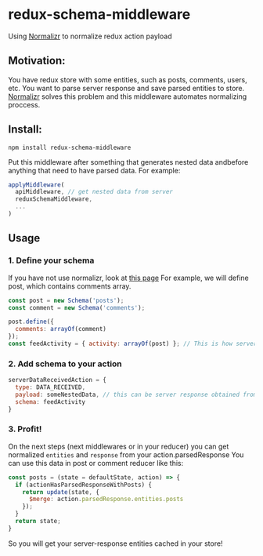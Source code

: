 # redux-schema-middleware
Using [Normalizr](https://github.com/gaearon/normalizr) to normalize redux action payload

## Motivation:
You have redux store with some entities, such as posts, comments, users, etc.
You want to parse server response and save parsed entities to store.
[Normalizr](https://github.com/gaearon/normalizr) solves this problem and this middleware automates normalizing proccess.

## Install:
`npm install redux-schema-middleware`

Put this middleware after something that generates nested data andbefore anything that need to have parsed data.
For example:
```js
applyMiddleware(
  apiMiddleware, // get nested data from server
  reduxSchemaMiddleware,
  ...
)
```

## Usage
### 1. Define your schema
If you have not use normalizr, look at [this page](https://github.com/paularmstrong/normalizr#usage)
For example, we will define post, which contains comments array.
```js
const post = new Schema('posts');
const comment = new Schema('comments');

post.define({
  comments: arrayOf(comment)
});
const feedActivity = { activity: arrayOf(post) }; // This is how server response looks like.
```
### 2. Add schema to your action
```js
serverDataReceivedAction = {
  type: DATA_RECEIVED,
  payload: someNestedData, // this can be server response obtained from server
  schema: feedActivity
}
```

### 3. Profit!
On the next steps (next middlewares or in your reducer) you can get normalized `entities` and `response` from your action.parsedResponse
You can use this data in post or comment reducer like this:
```js
const posts = (state = defaultState, action) => {
  if (actionHasParsedResponseWithPosts) {
    return update(state, {
      $merge: action.parsedResponse.entities.posts
    });
  }
  return state;
}
```
So you will get your server-response entities cached in your store!
